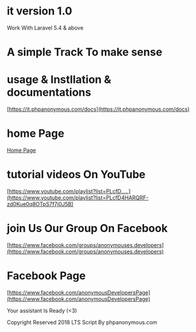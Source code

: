 # it version 1.0
Work With Laravel 5.4 & above
# A simple Track To make sense
# usage & Instllation & documentations
[https://it.phpanonymous.com/docs](https://it.phpanonymous.com/docs)

# home Page
[Home Page](https://it.phpanonymous.com)

# tutorial videos On YouTube

[https://www.youtube.com/playlist?list=PLcfD.....](https://www.youtube.com/playlist?list=PLcfD4HARQRF-zd0Kue0q8OTpS7f7j0J5B)

# join Us Our Group On Facebook
[https://www.facebook.com/groups/anonymouses.developers](https://www.facebook.com/groups/anonymouses.developers)


# Facebook Page
[https://www.facebook.com/anonymousDevelopersPage](https://www.facebook.com/anonymousDevelopersPage)



Your assistant Is Ready (<3)

Copyright Reserved 2018 LTS Script By phpanonymous.com
